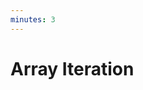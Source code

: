 ```yaml
---
minutes: 3
---
```


<!-- NOTES:
Early preview of `for` iterating over collections
-->
# Array Iteration

